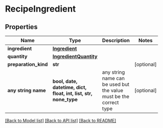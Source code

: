 # RecipeIngredient


## Properties
Name | Type | Description | Notes
------------ | ------------- | ------------- | -------------
**ingredient** | [**Ingredient**](Ingredient.md) |  | 
**quantity** | [**IngredientQuantity**](IngredientQuantity.md) |  | 
**preparation_kind** | **str** |  | [optional] 
**any string name** | **bool, date, datetime, dict, float, int, list, str, none_type** | any string name can be used but the value must be the correct type | [optional]

[[Back to Model list]](../README.md#documentation-for-models) [[Back to API list]](../README.md#documentation-for-api-endpoints) [[Back to README]](../README.md)


